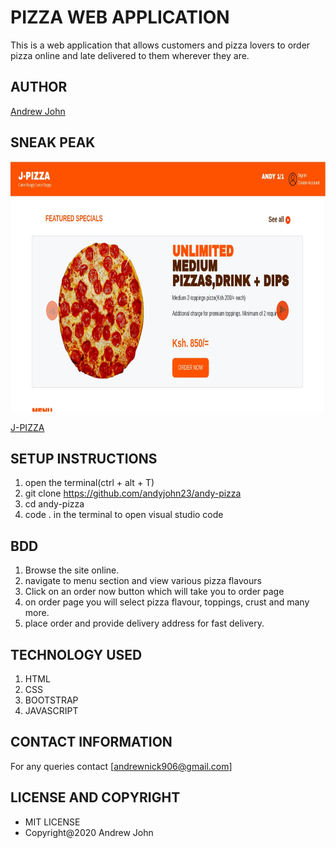 # PIZZA WEB APPLICATION

This is a web application that allows customers and pizza lovers
to order pizza online and late delivered to them wherever they are.

## AUTHOR
[Andrew John](https://andyjohn23.github.io/portfolio-repo/)

## SNEAK PEAK
<img src="images/j-pizza.jpg" width="800px" height="400px">


[J-PIZZA](andyjohn23.github.io/andy-pizza/.)

## SETUP INSTRUCTIONS

1. open the terminal(ctrl + alt + T)
1. git clone https://github.com/andyjohn23/andy-pizza
1. cd andy-pizza
1. code . in the terminal to open visual studio code

## BDD
1. Browse the site online.
1. navigate to menu section and view various pizza flavours
1. Click on an order now button which will take you to order page
1. on order page you will select pizza flavour, toppings, crust and many more.
1. place order and provide delivery address for fast delivery. 

## TECHNOLOGY USED
1. HTML
1. CSS
1. BOOTSTRAP
1. JAVASCRIPT

## CONTACT INFORMATION
For any queries contact [andrewnick906@gmail.com]

## LICENSE AND COPYRIGHT
* MIT LICENSE
* Copyright@2020 Andrew John 
